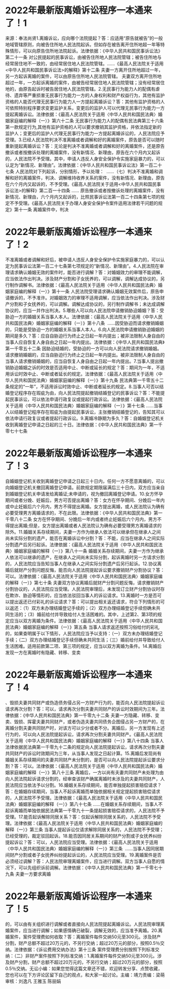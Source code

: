 # 2022年最新版离婚诉讼程序一本通来了！1

来源：奉法尚贤1.离婚诉讼，应向哪个法院提起？答：应适用“原告就被告”的一般地域管辖原则，向被告住所地人民法院起诉。但如存在被告离开住所地超一年等特殊情形，可以向原告住所地法院起诉。法律依据：《中华人民共和国民事诉讼法》第二十一条 对公民提起的民事诉讼，由被告住所地人民法院管辖；被告住所地与经常居住地不一致的，由经常居住地人民法院管辖。......《最高人民法院关于适用<中华人民共和国民事诉讼法>的解释》第十二条 夫妻一方离开住所地超过一年，另一方起诉离婚的案件，可以由原告住所地人民法院管辖。 夫妻双方离开住所地超过一年，一方起诉离婚的案件，由被告经常居住地人民法院管辖；没有经常居住地的，由原告起诉时被告居住地人民法院管辖。2.无民事行为能力人的配偶有虐待、遗弃等严重损害无民事行为能力一方的人身权利和财产权益行为，其他有监护资格的人能否代理无民事行为能力人一方提起离婚诉讼？答：其他有监护资格的人可依照特别程序要求变更监护关系，变更后的监护人可以代理无民事行为能力一方提起离婚诉讼。法律依据：《最高人民法院关于适用〈中华人民共和国民法典〉婚姻家庭编的解释（一）》第六十二条 无民事行为能力人的配偶有民法典第三十六条第一款规定行为,其他有监护资格的人可以要求撤销其监护资格，并依法指定新的监护人；变更后的监护人代理无民事行为能力一方提起离婚诉讼的，人民法院应予受理。3.已经人民法院判决不准离婚或者调解和好的离婚案件，原告是否可以随时重新提起离婚诉讼？答：无论是判决不准离婚或者调解和好的离婚案件，还是原告撤诉或者按撤诉处理的离婚案件，没有新情况、新理由，原告在六个月内又起诉的，人民法院不予受理。其中，申请人违反人身安全保护令实施家庭暴力的，可以认定为“新情况、新理由”。法律依据：《中华人民共和国民事诉讼法》第一百二十七条 人民法院对下列起诉，分别情形，予以处理：  ……（七）判决不准离婚和调解和好的离婚案件，判决、调解维持收养关系的案件，没有新情况、新理由，原告在六个月内又起诉的，不予受理。《最高人民法院关于适用<中华人民共和国民事诉讼法>的解释》第二百一十四条 …… 原告撤诉或者按撤诉处理的离婚案件，没有新情况、新理由，六个月内又起诉的，比照民事诉讼法第一百二十四条第七项的规定不予受理。《最高人民法院关于办理人身安全保护令案件适用法律若干问题的规定》第十一条 离婚案件中，判决

# 2022年最新版离婚诉讼程序一本通来了！2

不准离婚或者调解和好后，被申请人违反人身安全保护令实施家庭暴力的，可以认定为民事诉讼法第一百二十七条第七项规定的“新情况、新理由”。4.人民法院在审理请求确认婚姻无效的案件时，能否进行调解？答：对婚姻效力的审理不能调解，应当依法作出判决。涉及财产分割和子女抚养的，可以调解，调解达成协议的，另行制作调解书。法律依据：《最高人民法院关于适用〈中华人民共和国民法典〉婚姻家庭编的解释（一）》第十一条 人民法院受理请求确认婚姻无效案件后，原告申请撤诉的，不予准许。对婚姻效力的审理不适用调解，应当依法作出判决。涉及财产分割和子女抚养的，可以调解。调解达成协议的，另行制作调解书；未达成调解协议的，应当一并作出判决。5.哪些人可以向人民法院申请撤销胁迫婚姻？答：受胁迫一方的婚姻关系当事人本人。法律依据：《最高人民法院关于适用〈中华人民共和国民法典〉婚姻家庭编的解释（一）》第十八条  ......因受胁迫而请求撤销婚姻的，只能是受胁迫一方的婚姻关系当事人本人。6.向人民法院申请撤销胁迫婚姻的期间是多久？答：应自自胁迫行为终止之日起一年内提出；被非法限制人身自由的当事人应自恢复人身自由之日起一年内提出。法律依据：《中华人民共和国民法典》第一千零五十二条 因胁迫结婚的，受胁迫的一方可以向人民法院请求撤销婚姻。请求撤销婚姻的，应当自胁迫行为终止之日起一年内提出。被非法限制人身自由的当事人请求撤销婚姻的，应当自恢复人身自由之日起一年内提出。7.当事人提出撤销胁迫婚姻之诉的时效是否适用中止、中断或延长的规定？答：期间为一年，不适用诉讼时效中止、中断或者延长的规定。法律依据：《最高人民法院关于适用〈中华人民共和国民法典〉婚姻家庭编的解释（一）》第十九条 民法典第一千零五十二条规定的“一年”，不适用诉讼时效中止、中断或者延长的规定。8.当事人可否以结婚登记程序存在瑕疵为由，向人民法院提起撤销结婚登记的民事诉讼？答：不能提起民事诉讼，可以依法申请行政复议或提起行政诉讼。法律依据：《最高人民法院关于适用〈中华人民共和国民法典〉婚姻家庭编的解释（一）》第十七条 ......当事人以结婚登记程序存在瑕疵为由提起民事诉讼，主张撤销结婚登记的，告知其可以依法申请行政复议或者提起行政诉讼。9.离婚冷静期为多久？答：自婚姻登记机关收到离婚登记申请之日起的三十日。法律依据：《中华人民共和国民法典》第一千零七十七条 

# 2022年最新版离婚诉讼程序一本通来了！3

自婚姻登记机关收到离婚登记申请之日起三十日内，任何一方不愿意离婚的，可以向婚姻登记机关撤回离婚登记申请。前款规定期限届满后三十日内，双方应当亲自到婚姻登记机关申请发给离婚证;未申请的，视为撤回离婚登记申请。10.女方怀孕期间或者分娩、妊娠后，男方可否提出离婚？答：女方在怀孕期间、分娩后一年内或中止妊娠后六个月内，男方不得提出离婚。女方提出离婚，或人民法院认为确有必要受理男方离婚请求的，不在此限。法律依据：《中华人民共和国民法典》第一千零八十二条 女方在怀孕期间、分娩后一年内或者终止妊娠后六个月内，男方不得提出离婚;但是，女方提出离婚或者人民法院认为确有必要受理男方离婚请求的除外。11.婚姻关系存续期间，夫妻一方作为继承人依法可以继承但在继承人之间尚未实际分割的遗产，能否在离婚诉讼中分割？答：不能，应当在继承人之间实际分割遗产后另行起诉。法律依据：《最高人民法院关于适用〈中华人民共和国民法典〉婚姻家庭编的解释（一）》第八十一条 婚姻关系存续期间，夫妻一方作为继承人依法可以继承的遗产，在继承人之间尚未实际分割，起诉离婚时另一方请求分割的，人民法院应当告知当事人在继承人之间实际分割遗产后另行起诉。12.协议离婚后就财产分割问题反悔，能否向人民法院提起诉讼要求撤销财产分割协议？答：可以。法律依据：《最高人民法院关于适用〈中华人民共和国民法典〉婚姻家庭编的解释（一）》第七十条 夫妻双方协议离婚后就财产分割问题反悔，请求撤销财产分割协议的，人民法院应当受理。人民法院审理后，未发现订立财产分割协议时存在欺诈、胁迫等情形的，应当依法驳回当事人的诉讼请求。13.离婚时一方是否可以提出返还已付彩礼的诉讼请求？答：可以提出相关返还请求，符合下列情形的可以返还：（1）双方未办理结婚登记手续的；（2）双方办理结婚登记手续但确未共同生活的；（3）婚前给付并导致给付人生活困难的。其中，上述第2、第3项的规定应当以双方离婚为条件。法律依据：《最高人民法院关于适用〈中华人民共和国民法典〉婚姻家庭编的解释（一）》第五条 当事人请求返还按照习俗给付的彩礼的，如果查明属于以下情形，人民法院应当予以支持：（一）双方未办理结婚登记手续；（二）双方办理结婚登记手续但确未共同生活；（三）婚前给付并导致给付人生活困难。适用前款第二项、第三项的规定，应当以双方离婚为条件。14.离婚后发现一方在离婚时有隐藏、转移、变卖

# 2022年最新版离婚诉讼程序一本通来了！4

、毁损夫妻共同财产或伪造债务侵占另一方财产行为的，能否向人民法院提起诉讼请求再次分割？答：可以，请求再次分割夫妻共同财产的诉讼时效期间为三年。法律依据：《中华人民共和国民法典》第一千零九十二条 夫妻一方隐藏、转移、变卖、毁损、挥霍夫妻共同财产，或者伪造夫妻共同债务企图侵占另一方财产的，在离婚分割夫妻共同财产时，对该方可以少分或者不分。离婚后，另一方发现有上述行为的，可以向人民法院提起诉讼，请求再次分割夫妻共同财产。《最高人民法院关于适用〈中华人民共和国民法典〉婚姻家庭编的解释（一）》第八十四条 当事人法律依据民法典第一千零九十二条的规定向人民法院提起诉讼，请求再次分割夫妻共同财产的诉讼时效期间为三年，从当事人发现之日起计算。15.离婚后发现尚有婚姻关系存续期间的夫妻共同财产未分割的，是否可以向人民法院提起诉讼要求分割？答：可以。法律依据：《最高人民法院关于适用〈中华人民共和国民法典〉婚姻家庭编的解释（一）》第八十三条 离婚后，一方以尚有夫妻共同财产未处理为由向人民法院起诉请求分割的，经审查该财产确属离婚时未涉及的夫妻共同财产，人民法院应当依法予以分割。16.婚姻关系存续期间，能否单独提起损害赔偿请求？答：在婚姻存续期间，当事人不起诉离婚而单独依据相关规定提起损害赔偿请求的，人民法院不予受理。法律依据：《最高人民法院关于适用〈中华人民共和国民法典〉婚姻家庭编的解释（一）》第八十七条 ......在婚姻关系存续期间，当事人不起诉离婚而单独依据民法典第一千零九十一条提起损害赔偿请求的，人民法院不予受理。17.能否起诉解除同居关系？答：仅起诉解除同居关系的，人民法院不予受理。法律依据：《最高人民法院关于适用〈中华人民共和国民法典〉婚姻家庭编的解释（一）》第三条 当事人提起诉讼仅请求解除同居关系的，人民法院不予受理；已经受理的，裁定驳回起诉。18.能否因同居关系期间的财产分割或子女抚养纠纷提起诉讼？答：可以，人民法院应当受理。法律依据：《最高人民法院关于适用〈中华人民共和国民法典〉婚姻家庭编的解释（一）》第三条  ......当事人因同居期间财产分割或者子女抚养纠纷提起诉讼的，人民法院应当受理。19.离婚案件是否必须经过调解？答：人民法院审理离婚案件，应当进行调解。双方当事人自愿的情况下，可以先组织诉前调解。法律依据：《中华人民共和国民法典》第一千零七十九条 夫妻一方要求离婚

# 2022年最新版离婚诉讼程序一本通来了！5

的，可以由有关组织进行调解或者直接向人民法院提起离婚诉讼。人民法院审理离婚案件，应当进行调解；如果感情确已破裂，调解无效的，应当准予离婚。20.离婚案件，案件受理费如何收取？答：离婚案件每件交纳50元至300元。涉及财产分割，财产总额不超过20万元的，不另行交纳；超过20万元的部分，按照0.5％交纳。法律依据：《诉讼费用交纳办法》第十三条 案件受理费分别按照下列标准交纳：（二）非财产案件按照下列标准交纳：1.离婚案件每件交纳50元至300元。涉及财产分割，财产总额不超过20万元的，不另行交纳；超过20万元的部分，按照0.5％交纳。无讼小编：如果您觉得这篇文章还不错，欢迎转发分享、点赞收藏，您也可以在下方评论区留下自己的观点，和大家一起讨论。主编：靖力责编：梁萌审核：刘逸凡 王雅玉 陈丽娟

